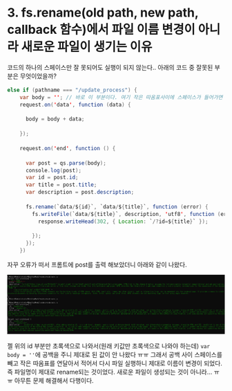 
# 3. fs.rename(old path, new path, callback 함수)에서 파일 이름 변경이 아니라 새로운 파일이 생기는 이유

코드의 하나의 스페이스만 잘 못되어도 실행이 되지 않는다..  아래의 코드 중 잘못된 부분은 무엇이었을까?


~~~Java Script
else if (pathname === "/update_process") {
    var body = ''; // 바로 이 부분이다. 여기 작은 따옴표사이에 스페이스가 들어가면 안된다. 공백이 없는 작은 따옴표의 연속이어야 한다.
    request.on('data', function (data) {

      body = body + data;

    });

    request.on('end', function () {

      var post = qs.parse(body);
      console.log(post);
      var id = post.id;
      var title = post.title;
      var description = post.description;
  
      fs.rename(`data/${id}`, `data/${title}`, function (error) {
        fs.writeFile(`data/${title}`, description, 'utf8', function (err) {
          response.writeHead(302, { Location: `/?id=${title}` });

        });
      });
    })
  ~~~  
  자꾸 오류가 떠서 프롬트에 post를 출력 해보았더니 아래와 같이 나왔다.
  
  ![에러의 이유](https://github.com/hyebinyu1110/TIL/blob/main/Error/images/nodejs1.jpg)
  
  젤 위의 id 부분만 초록색으로 나와서(원래 키값만 초록색으로 나와야 하는데)   `var body = ''`에 공백을 주니 제대로 된 값이 안 나왔다 ㅠㅠ
  그래서 공백 사이 스페이스를 빼고 작은 따옴표를 연달아서 적어서 다시 파일 실행하니 제대로 이름이 변경이 되었다. 
  즉 파일명이 제대로 rename되는 것이었다. 새로운 파일이 생성되는 것이 아니라... ㅠㅠ 
  아무튼 문제 해결해서 다행이다.
